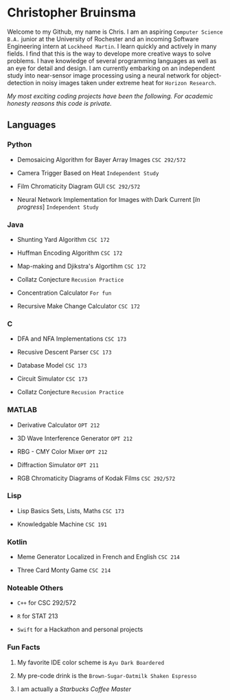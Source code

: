 # Christopher Bruinsma 

Welcome to my Github, my name is Chris. I am an aspiring ```Computer Science B.A.``` junior at the University of Rochester and an incoming Software Engineering intern at ```Lockheed Martin```.  I learn quickly and actively in many fields. I find that this is the way to develope more creative ways to solve problems. 
I have knowledge of several programming languages as well as an eye for detail and design. 
I am currently embarking on an independent study into near-sensor image processing using a neural network for object-detection in noisy images taken under extreme heat for ```Horizon Research```.

*My most exciting coding projects have been the following.* 
*For academic honesty reasons this code is private.*

## Languages 


### Python

- Demosaicing Algorithm for Bayer Array Images ```CSC 292/572```

- Camera Trigger Based on Heat ```Independent Study```

- Film Chromaticity Diagram GUI ```CSC 292/572```

- Neural Network Implementation for Images with Dark Current [*In progress*] ```Independent Study```


### Java

- Shunting Yard Algorithm ```CSC 172```

- Huffman Encoding Algorithm ```CSC 172```

- Map-making and Djikstra's Algortihm ```CSC 172```

- Collatz Conjecture ```Recusion Practice```

- Concentration Calculator ```For fun```

- Recursive Make Change Calculator ```CSC 172```


### C

- DFA and NFA Implementations ```CSC 173```

- Recusive Descent Parser ```CSC 173```

- Database Model ```CSC 173```

- Circuit Simulator ```CSC 173```

- Collatz Conjecture ```Recusion Practice```


### MATLAB

- Derivative Calculator ```OPT 212```

- 3D Wave Interference Generator ```OPT 212```

- RBG - CMY Color Mixer ```OPT 212```

- Diffraction Simulator ```OPT 211```

- RGB Chromaticity Diagrams of Kodak Films ```CSC 292/572```


### Lisp

- Lisp Basics Sets, Lists, Maths ```CSC 173```

- Knowledgable Machine ```CSC 191```


### Kotlin
- Meme Generator Localized in French and English ```CSC 214```

- Three Card Monty Game ```CSC 214```



### Noteable Others  
- ```C++``` for CSC 292/572  

- ```R``` for STAT 213 

- ```Swift``` for a Hackathon and personal projects

### Fun Facts
1. My favorite IDE color scheme is ```Ayu Dark Boardered```


2. My pre-code drink is the ```Brown-Sugar-Oatmilk Shaken Espresso```

3. I am actually a *Starbucks Coffee Master*

